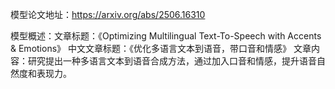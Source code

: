 模型论文地址：https://arxiv.org/abs/2506.16310

模型概述：文章标题：《Optimizing Multilingual Text-To-Speech with Accents & Emotions》
中文文章标题：《优化多语言文本到语音，带口音和情感》
文章内容：研究提出一种多语言文本到语音合成方法，通过加入口音和情感，提升语音自然度和表现力。
